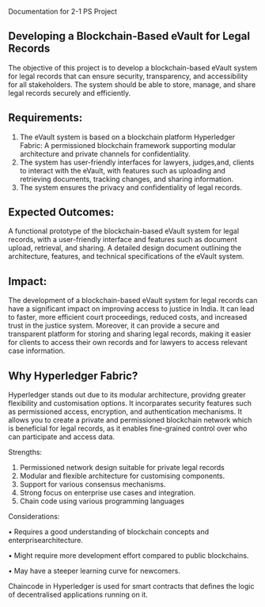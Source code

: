 Documentation for 2-1 PS Project

## Developing a Blockchain-Based eVault for Legal Records
The objective of this project is to develop a blockchain-based eVault system for legal records that can ensure security, transparency, and accessibility for all stakeholders.
The system should be able to store, manage, and share legal records securely and efficiently.


## Requirements: 
1. The eVault system is based on a blockchain platform Hyperledger Fabric: A permissioned blockchain framework supporting modular architecture and private channels for confidentiality.
2. The system has user-friendly interfaces for lawyers, judges,and, clients to interact with the eVault, with features such as uploading and retrieving documents, tracking changes, and sharing information.
3. The system  ensures the privacy and confidentiality of legal records.

   
## Expected Outcomes: 
A functional prototype of the blockchain-based eVault system for legal records, with a user-friendly interface and features such as document upload, retrieval, and sharing.
A detailed design document outlining the architecture, features, and technical specifications of the eVault system.


## Impact: 
The development of a blockchain-based eVault system for legal records can have a significant impact on improving access to justice in India. It can lead to faster, more efficient court proceedings, reduced costs, and increased trust in the justice system. Moreover, it can provide a secure and transparent platform for storing and sharing legal records, making it easier for clients to access their own records and for lawyers to access relevant case information.


## Why Hyperledger Fabric?
Hyperledger stands out due to its modular architecture, providng greater flexibility and customisation options. It incorparates security features such as permissioned access, encryption, and authentication mechanisms. It allows you to create a private and permissioned blockchain network which is beneficial for legal records, as it enables fine-grained control over who can participate and access data.


Strengths:
1. Permissioned network design suitable for private legal records
2. Modular and flexible architecture for customising components.
3. Support for various consensus mechanisms.
4. Strong focus on enterprise use cases and integration.
5. Chain code using various programming languages

Considerations:

• Requires a good understanding of blockchain concepts and enterprisearchitecture.

• Might require more development effort compared to public blockchains.

• May have a steeper learning curve for newcomers.


Chaincode in Hyperledger is used for smart contracts that defines the logic of decentralised applications running on it. 
